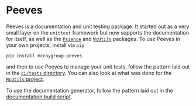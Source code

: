 # Peeves

Peeves is a documentation and unit testing package.
It started out as a very small layer on the `unittest` framework but now
supports the documentation for itself, as well as the [`Psience`](https://mccoygroup.github.io/Psience/) and [`McUtils`](https://mccoygroup.github.io/McUtils/) packages.
To use Peeves in your own projects, install via `pip`

```shell
pip install mccoygroup-peeves
```

and then to use Peeves to manage your unit tests, follow the pattern laid out in the [`ci/tests` directory](https://github.com/McCoyGroup/Peeves/tree/master/ci/tests). 
You can also look at what was done for the [`McUtils` project](https://github.com/McCoyGroup/McUtils/tree/master/ci/tests).

To use the documentation generator, follow the pattern laid out in the [documentation build script](https://github.com/McCoyGroup/Peeves/tree/master/ci/build_docs).